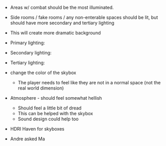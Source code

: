 - Areas w/ combat should be the most illuminated.
- Side rooms / fake rooms / any non-enterable spaces should be lit, but should have more secondary and tertiary lighting
- This will create more dramatic background

- Primary lighting:
- Secondary lighting:
- Tertiary lighting:

- change the color of the skybox
	- The player needs to feel like they are not in a normal space (not the real world dimension)
- Atmosphere - should feel somewhat hellish
	- Should feel a little bit of dread
	- This can be helped with the skybox
	- Sound design could help too
- HDRI Haven for skyboxes

- Andre asked Ma